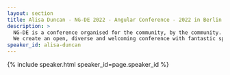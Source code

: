 ```yaml
---
layout: section
title: Alisa Duncan - NG-DE 2022 - Angular Conference - 2022 in Berlin
description: >
  NG-DE is a conference organised for the community, by the community.
  We create an open, diverse and welcoming conference with fantastic speakers and a warm and friendly environment. 
speaker_id: alisa-duncan
---
```


{% include speaker.html speaker_id=page.speaker_id %}
